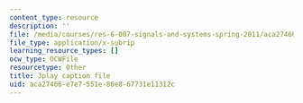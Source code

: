 ```yaml
---
content_type: resource
description: ''
file: /media/courses/res-6-007-signals-and-systems-spring-2011/aca27466e7e7551e86e867731e11312c_KJnAy6hzetw.vtt
file_type: application/x-subrip
learning_resource_types: []
ocw_type: OCWFile
resourcetype: Other
title: 3play caption file
uid: aca27466-e7e7-551e-86e8-67731e11312c
---
```

